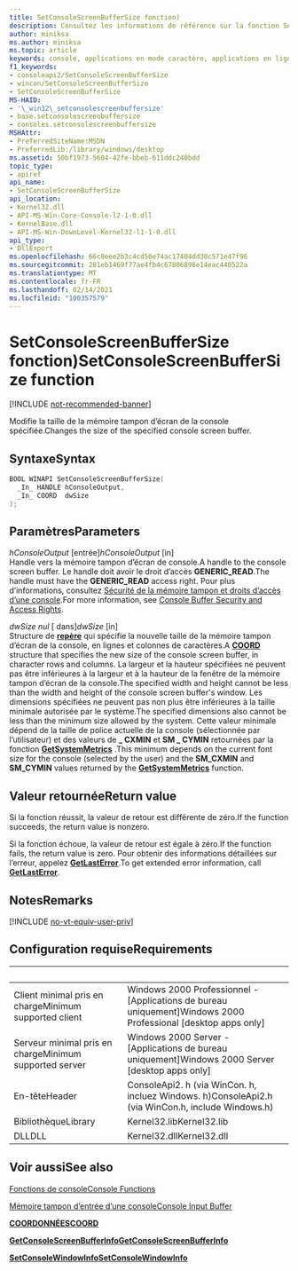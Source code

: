 ```yaml
---
title: SetConsoleScreenBufferSize fonction)
description: Consultez les informations de référence sur la fonction SetConsoleScreenBufferSize, qui modifie la taille de la mémoire tampon d’écran de la console spécifiée.
author: miniksa
ms.author: miniksa
ms.topic: article
keywords: console, applications en mode caractère, applications en ligne de commande, applications de terminal, API console
f1_keywords:
- consoleapi2/SetConsoleScreenBufferSize
- wincon/SetConsoleScreenBufferSize
- SetConsoleScreenBufferSize
MS-HAID:
- '\_win32\_setconsolescreenbuffersize'
- base.setconsolescreenbuffersize
- consoles.setconsolescreenbuffersize
MSHAttr:
- PreferredSiteName:MSDN
- PreferredLib:/library/windows/desktop
ms.assetid: 50bf1973-5604-42fe-bbeb-611ddc240bdd
topic_type:
- apiref
api_name:
- SetConsoleScreenBufferSize
api_location:
- Kernel32.dll
- API-MS-Win-Core-Console-l2-1-0.dll
- KernelBase.dll
- API-MS-Win-DownLevel-Kernel32-l1-1-0.dll
api_type:
- DllExport
ms.openlocfilehash: 66c8eee2b3c4cd50e74ac17404dd30c571e47f96
ms.sourcegitcommit: 281eb1469f77ae4fb4c67806898e14eac440522a
ms.translationtype: MT
ms.contentlocale: fr-FR
ms.lasthandoff: 02/14/2021
ms.locfileid: "100357579"
---
```

# <a name="setconsolescreenbuffersize-function"></a><span data-ttu-id="51ffe-104">SetConsoleScreenBufferSize fonction)</span><span class="sxs-lookup"><span data-stu-id="51ffe-104">SetConsoleScreenBufferSize function</span></span>

[!INCLUDE [not-recommended-banner](./includes/not-recommended-banner.md)]

<span data-ttu-id="51ffe-105">Modifie la taille de la mémoire tampon d’écran de la console spécifiée.</span><span class="sxs-lookup"><span data-stu-id="51ffe-105">Changes the size of the specified console screen buffer.</span></span>

## <a name="syntax"></a><span data-ttu-id="51ffe-106">Syntaxe</span><span class="sxs-lookup"><span data-stu-id="51ffe-106">Syntax</span></span>

```C
BOOL WINAPI SetConsoleScreenBufferSize(
  _In_ HANDLE hConsoleOutput,
  _In_ COORD  dwSize
);
```

## <a name="parameters"></a><span data-ttu-id="51ffe-107">Paramètres</span><span class="sxs-lookup"><span data-stu-id="51ffe-107">Parameters</span></span>

<span data-ttu-id="51ffe-108">*hConsoleOutput* \[entrée\]</span><span class="sxs-lookup"><span data-stu-id="51ffe-108">*hConsoleOutput* \[in\]</span></span>  
<span data-ttu-id="51ffe-109">Handle vers la mémoire tampon d’écran de console.</span><span class="sxs-lookup"><span data-stu-id="51ffe-109">A handle to the console screen buffer.</span></span> <span data-ttu-id="51ffe-110">Le handle doit avoir le droit d’accès **GENERIC\_READ**.</span><span class="sxs-lookup"><span data-stu-id="51ffe-110">The handle must have the **GENERIC\_READ** access right.</span></span> <span data-ttu-id="51ffe-111">Pour plus d’informations, consultez [Sécurité de la mémoire tampon et droits d’accès d’une console](console-buffer-security-and-access-rights.md).</span><span class="sxs-lookup"><span data-stu-id="51ffe-111">For more information, see [Console Buffer Security and Access Rights](console-buffer-security-and-access-rights.md).</span></span>

<span data-ttu-id="51ffe-112">*dwSize nul* \[ dans\]</span><span class="sxs-lookup"><span data-stu-id="51ffe-112">*dwSize* \[in\]</span></span>  
<span data-ttu-id="51ffe-113">Structure de [**repère**](coord-str.md) qui spécifie la nouvelle taille de la mémoire tampon d’écran de la console, en lignes et colonnes de caractères.</span><span class="sxs-lookup"><span data-stu-id="51ffe-113">A [**COORD**](coord-str.md) structure that specifies the new size of the console screen buffer, in character rows and columns.</span></span> <span data-ttu-id="51ffe-114">La largeur et la hauteur spécifiées ne peuvent pas être inférieures à la largeur et à la hauteur de la fenêtre de la mémoire tampon d’écran de la console.</span><span class="sxs-lookup"><span data-stu-id="51ffe-114">The specified width and height cannot be less than the width and height of the console screen buffer's window.</span></span> <span data-ttu-id="51ffe-115">Les dimensions spécifiées ne peuvent pas non plus être inférieures à la taille minimale autorisée par le système.</span><span class="sxs-lookup"><span data-stu-id="51ffe-115">The specified dimensions also cannot be less than the minimum size allowed by the system.</span></span> <span data-ttu-id="51ffe-116">Cette valeur minimale dépend de la taille de police actuelle de la console (sélectionnée par l’utilisateur) et des valeurs de **\_ CXMIN** et **SM \_ CYMIN** retournées par la fonction [**GetSystemMetrics**](/windows/win32/api/winuser/nf-winuser-getsystemmetrics) .</span><span class="sxs-lookup"><span data-stu-id="51ffe-116">This minimum depends on the current font size for the console (selected by the user) and the **SM\_CXMIN** and **SM\_CYMIN** values returned by the [**GetSystemMetrics**](/windows/win32/api/winuser/nf-winuser-getsystemmetrics) function.</span></span>

## <a name="return-value"></a><span data-ttu-id="51ffe-117">Valeur retournée</span><span class="sxs-lookup"><span data-stu-id="51ffe-117">Return value</span></span>

<span data-ttu-id="51ffe-118">Si la fonction réussit, la valeur de retour est différente de zéro.</span><span class="sxs-lookup"><span data-stu-id="51ffe-118">If the function succeeds, the return value is nonzero.</span></span>

<span data-ttu-id="51ffe-119">Si la fonction échoue, la valeur de retour est égale à zéro.</span><span class="sxs-lookup"><span data-stu-id="51ffe-119">If the function fails, the return value is zero.</span></span> <span data-ttu-id="51ffe-120">Pour obtenir des informations détaillées sur l’erreur, appelez [**GetLastError**](/windows/win32/api/errhandlingapi/nf-errhandlingapi-getlasterror).</span><span class="sxs-lookup"><span data-stu-id="51ffe-120">To get extended error information, call [**GetLastError**](/windows/win32/api/errhandlingapi/nf-errhandlingapi-getlasterror).</span></span>

## <a name="remarks"></a><span data-ttu-id="51ffe-121">Notes</span><span class="sxs-lookup"><span data-stu-id="51ffe-121">Remarks</span></span>

[!INCLUDE [no-vt-equiv-user-priv](./includes/no-vt-equiv-user-priv.md)]

## <a name="requirements"></a><span data-ttu-id="51ffe-122">Configuration requise</span><span class="sxs-lookup"><span data-stu-id="51ffe-122">Requirements</span></span>

| &nbsp; | &nbsp; |
|-|-|
| <span data-ttu-id="51ffe-123">Client minimal pris en charge</span><span class="sxs-lookup"><span data-stu-id="51ffe-123">Minimum supported client</span></span> | <span data-ttu-id="51ffe-124">Windows 2000 Professionnel - \[Applications de bureau uniquement\]</span><span class="sxs-lookup"><span data-stu-id="51ffe-124">Windows 2000 Professional \[desktop apps only\]</span></span> |
| <span data-ttu-id="51ffe-125">Serveur minimal pris en charge</span><span class="sxs-lookup"><span data-stu-id="51ffe-125">Minimum supported server</span></span> | <span data-ttu-id="51ffe-126">Windows 2000 Server - \[Applications de bureau uniquement\]</span><span class="sxs-lookup"><span data-stu-id="51ffe-126">Windows 2000 Server \[desktop apps only\]</span></span> |
| <span data-ttu-id="51ffe-127">En-tête</span><span class="sxs-lookup"><span data-stu-id="51ffe-127">Header</span></span> | <span data-ttu-id="51ffe-128">ConsoleApi2. h (via WinCon. h, incluez Windows. h)</span><span class="sxs-lookup"><span data-stu-id="51ffe-128">ConsoleApi2.h (via WinCon.h, include Windows.h)</span></span> |
| <span data-ttu-id="51ffe-129">Bibliothèque</span><span class="sxs-lookup"><span data-stu-id="51ffe-129">Library</span></span> | <span data-ttu-id="51ffe-130">Kernel32.lib</span><span class="sxs-lookup"><span data-stu-id="51ffe-130">Kernel32.lib</span></span> |
| <span data-ttu-id="51ffe-131">DLL</span><span class="sxs-lookup"><span data-stu-id="51ffe-131">DLL</span></span> | <span data-ttu-id="51ffe-132">Kernel32.dll</span><span class="sxs-lookup"><span data-stu-id="51ffe-132">Kernel32.dll</span></span> |

## <a name="see-also"></a><span data-ttu-id="51ffe-133">Voir aussi</span><span class="sxs-lookup"><span data-stu-id="51ffe-133">See also</span></span>

[<span data-ttu-id="51ffe-134">Fonctions de console</span><span class="sxs-lookup"><span data-stu-id="51ffe-134">Console Functions</span></span>](console-functions.md)

[<span data-ttu-id="51ffe-135">Mémoire tampon d’entrée d’une console</span><span class="sxs-lookup"><span data-stu-id="51ffe-135">Console Input Buffer</span></span>](console-input-buffer.md)

[<span data-ttu-id="51ffe-136">**COORDONNÉES**</span><span class="sxs-lookup"><span data-stu-id="51ffe-136">**COORD**</span></span>](coord-str.md)

[<span data-ttu-id="51ffe-137">**GetConsoleScreenBufferInfo**</span><span class="sxs-lookup"><span data-stu-id="51ffe-137">**GetConsoleScreenBufferInfo**</span></span>](getconsolescreenbufferinfo.md)

[<span data-ttu-id="51ffe-138">**SetConsoleWindowInfo**</span><span class="sxs-lookup"><span data-stu-id="51ffe-138">**SetConsoleWindowInfo**</span></span>](setconsolewindowinfo.md)